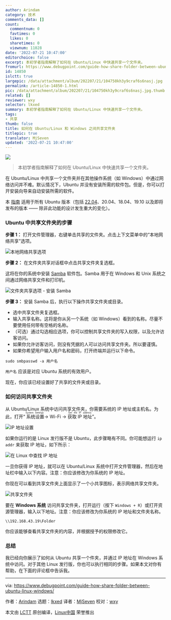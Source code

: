 ```yaml
---
author: Arindam
category: 技术
comments_data: []
count:
  commentnum: 0
  favtimes: 0
  likes: 0
  sharetimes: 0
  viewnum: 11028
date: '2022-07-21 10:47:00'
editorchoice: false
excerpt: 本初学者指南解释了如何在 Ubuntu/Linux 中快速共享一个文件夹。
fromurl: https://www.debugpoint.com/guide-how-share-folder-between-ubuntu-linux-windows/
id: 14850
islctt: true
largepic: /data/attachment/album/202207/21/104750kh3y9craf6s6nasj.jpg
permalink: /article-14850-1.html
pic: /data/attachment/album/202207/21/104750kh3y9craf6s6nasj.jpg.thumb.jpg
related: []
reviewer: wxy
selector: lkxed
summary: 本初学者指南解释了如何在 Ubuntu/Linux 中快速共享一个文件夹。
tags:
- 共享
thumb: false
title: 如何在 Ubuntu/Linux 和 Windows 之间共享文件夹
titlepic: true
translator: MjSeven
updated: '2022-07-21 10:47:00'
---
```


![](/data/attachment/album/202207/21/104750kh3y9craf6s6nasj.jpg)



> 
> 本初学者指南解释了如何在 Ubuntu/Linux 中快速共享一个文件夹。
> 
> 
> 


在 Ubuntu/Linux 中共享一个文件夹并在其他操作系统（如 Windows）中通过网络访问并不难。默认情况下，Ubuntu 并没有安装所需的软件包。但是，你可以打开安装向导来自动安装所需的软件。


本 [指南](https://www.debugpoint.com/category/tutorials/) 适用于所有 Ubuntu 版本（包括 [22.04](https://www.debugpoint.com/web-stories/ubuntu-22-04-review/)、20.04、18.04、19.10 以及即将发布的版本 —— 除非此功能的设计发生重大的变化）。


### Ubuntu 中共享文件夹的步骤


**步骤 1：** 打开文件管理器，右键单击共享的文件夹。点击上下文菜单中的“本地网络共享”选项。


![本地网络共享选项](/data/attachment/album/202207/21/104756l9yr8gb1gbc264h5.jpg)


**步骤 2：** 在文件夹共享对话框中点击共享文件夹复选框。


这将在你的系统中安装 [Samba](https://en.wikipedia.org/wiki/Samba_(software)) 软件包。Samba 用于在 Windows 和 Unix 系统之间通过网络共享文件和打印机。


![文件夹共享选项 - 安装 Samba](/data/attachment/album/202207/21/104915uzihpx9j99pibvv0.jpg)


**步骤 3：** 安装 Samba 后，执行以下操作共享文件夹或目录。


* 选中共享文件夹复选框。
* 输入共享名称。这将是你从另一个系统（如 Windows）看到的名称。尽量不要使用任何带有空格的名称。
* （可选）通过勾选相应选项，你可以控制共享文件夹的写入权限，以及允许访客访问。
* 如果你允许访客访问，则没有凭据的人可以访问共享文件夹。所以要谨慎。
* 如果你希望用户输入用户名和密码，打开终端并运行以下命令。



```
sudo smbpasswd -a 用户名

```

`用户名` 应该是对应 Ubuntu 系统的有效用户。


现在，你应该已经设置好了共享的文件夹或目录。


### 如何访问共享文件夹


从 Ubuntu/Linux 系统中访问共享文件夹，你需要系统的 IP 地址或主机名。为此，打开“<ruby> 系统设置 <rt>  System Settings </rt></ruby> -> Wi-Fi -> <ruby> 获取 IP 地址 <rt>  Get the IP address </rt></ruby>”。


![IP 地址设置](/data/attachment/album/202207/21/104934qb6w6px0pi8x6b6q.jpg)


如果你运行的是 Linux 发行版不是 Ubuntu，此步骤略有不同。你可能想运行 `ip addr` 来获取 IP 地址，如下所示：


![在 Linux 中查找 IP 地址](/data/attachment/album/202207/21/104757kmcw3ace3dmdd7ea.jpg)


一旦你获得 IP 地址，就可以在 Ubuntu/Linux 系统中打开文件管理器，然后在地址栏中输入以下内容。注意：你应该修改为你系统的 IP 地址。


你现在可以看到共享文件夹上面显示了一个小共享图标，表示网络共享文件夹。


![共享文件夹](/data/attachment/album/202207/21/104947l7wn6owul4447ll7.jpg)


要在 **Windows 系统** 访问共享文件夹，打开运行（按下 `Windows + R`）或打开资源管理器，输入以下地址。注意：你应该修改为你系统的 IP 地址和文件夹名称。



```
\\192.168.43.19\Folder

```

你应该能够查看共享文件夹的内容，并根据授予的权限修改它。


### 总结


我已经向你展示了如何从 Ubuntu 共享一个件夹，并通过 IP 地址在 Windows 系统中访问。对于其他 Linux 发行版，你也可以执行相同的步骤。如果本文对你有帮助，在下面的评论框中告诉我。




---


via: <https://www.debugpoint.com/guide-how-share-folder-between-ubuntu-linux-windows/>


作者：[Arindam](https://www.debugpoint.com/author/admin1/) 选题：[lkxed](https://github.com/lkxed) 译者：[MjSeven](https://github.com/MjSeven) 校对：[wxy](https://github.com/wxy)


本文由 [LCTT](https://github.com/LCTT/TranslateProject) 原创编译，[Linux中国](https://linux.cn/) 荣誉推出